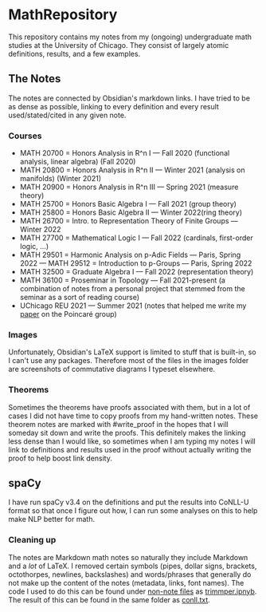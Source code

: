 # MathRepository
 
This repository contains my notes from my (ongoing) undergraduate math studies at the University of Chicago. They consist of largely atomic definitions, results, and a few examples. 

## The Notes

The notes are connected by Obsidian's markdown links. I have tried to be as dense as possible, linking to every definition and every result used/stated/cited in any given note. 

### Courses
- MATH 20700 = Honors Analysis in R^n I — Fall 2020 (functional analysis, linear algebra) (Fall 2020)
- MATH 20800 = Honors Analysis in R^n II — Winter 2021 (analysis on manifolds) (Winter 2021)
- MATH 20900 = Honors Analysis in R^n III — Spring 2021 (measure theory)
- MATH 25700 = Honors Basic Algebra I — Fall 2021 (group theory)
- MATH 25800 = Honors Basic Algebra II — Winter 2022(ring theory)
- MATH 26700 = Intro. to Representation Theory of Finite Groups — Winter 2022
- MATH 27700 = Mathematical Logic I — Fall 2022 (cardinals, first-order logic, ...)
- MATH 29501 = Harmonic Analysis on p-Adic Fields — Paris, Spring 2022
— MATH 29512 = Introduction to p-Groups — Paris, Spring 2022
- MATH 32500 = Graduate Algebra I — Fall 2022 (representation theory)
- MATH 36100 = Proseminar in Topology — Fall 2021-present (a combination of notes from a personal project that stemmed from the seminar as a sort of reading course)
- UChicago REU 2021 — Summer 2021 (notes that helped me write my [paper](http://math.uchicago.edu/~may/REU2021/REUPapers/Horowitz.pdf) on the Poincaré group)

### Images

Unfortunately, Obsidian's LaTeX support is limited to stuff that is built-in, so I can't use any packages. Therefore most of the files in the images folder are screenshots of commutative diagrams I typeset elsewhere. 

### Theorems

Sometimes the theorems have proofs associated with them, but in a lot of cases I did not have time to copy proofs from my hand-written notes. These theorem notes are marked with #write_proof in the hopes that I will someday sit down and write the proofs. This definitely makes the linking less dense than I would like, so sometimes when I am typing my notes I will link to definitions and results used in the proof without actually writing the proof to help boost link density. 

## spaCy

I have run spaCy v3.4 on the definitions and put the results into CoNLL-U format so that once I figure out how, I can run some analyses on this to help make NLP better for math. 

### Cleaning up

The notes are Markdown math notes so naturally they include Markdown and a *lot* of LaTeX. I removed certain symbols (pipes, dollar signs, brackets, octothorpes, newlines, backslashes) and words/phrases that generally do not make up the content of the notes (metadata, links, font names). The code I used to do this can be found under [non-note files](https://github.com/lucyhorowitz/MathRepository/tree/main/non-note%20files) as [trimmper.ipnyb](https://github.com/lucyhorowitz/MathRepository/blob/main/non-note%20files/trimmer.ipynb). The result of this can be found in the same folder as [conll.txt](https://github.com/lucyhorowitz/MathRepository/blob/main/non-note%20files/conll.txt).
